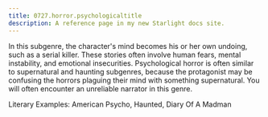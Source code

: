 ```yaml
---
title: 0727.horror.psychologicaltitle
description: A reference page in my new Starlight docs site.
---
```

In this subgenre, 
the character's mind becomes his or her own undoing, such as a serial killer. 
These stories often involve human fears, mental instability, and emotional insecurities. 
Psychological horror is often similar to supernatural and haunting subgenres, 
because the protagonist may be confusing the horrors plaguing their mind with something supernatural. 
You will often encounter an unreliable narrator in this genre. 

Literary Examples: American Psycho, Haunted, Diary Of A Madman

